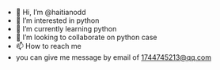 - 👋 Hi, I’m @haitianodd
- 👀 I’m interested in python
- 🌱 I’m currently learning python
- 💞️ I’m looking to collaborate on python case
- 📫 How to reach me 
- you can give me message by email of 1744745213@qq.com

<!---
haitianodd/haitianodd is a ✨ special ✨ repository because its `README.md` (this file) appears on your GitHub profile.
You can click the Preview link to take a look at your changes.
--->

